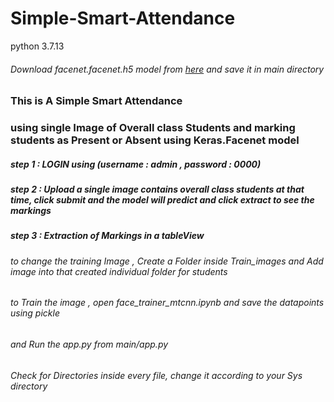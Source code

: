 # Simple-Smart-Attendance
python 3.7.13
###### Download facenet.facenet.h5 model from [here](https://drive.google.com/drive/folders/1pwQ3H4aJ8a6yyJHZkTwtjcL4wYWQb7bn) and save it in main directory

### This is A Simple Smart Attendance 
### using single Image of Overall class Students and marking students as Present or Absent using Keras.Facenet model 

##### step 1 : LOGIN using (username : admin , password : 0000)
##### step 2 : Upload a single image contains overall class students at that time, click submit and the model will predict and click extract to see the markings
##### step 3 : Extraction of Markings in a tableView


###### to change the training Image , Create a Folder inside Train_images and Add image into that created individual folder for students
###### to Train the image , open face_trainer_mtcnn.ipynb and save the datapoints using pickle
###### and Run the app.py from main/app.py
###### Check for Directories inside every file, change it according to your Sys directory
